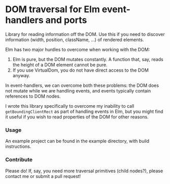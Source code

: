 # DOM traversal for Elm event-handlers and ports

Library for reading information off the DOM. Use this if you need to
discover information (width, position, className, ...) of rendered elements.

Elm has two major hurdles to overcome when working with the DOM:

 1. Elm is pure, but the DOM mutates constantly. A function that,
 say, reads the height of a DOM element cannot be pure.
 2. If you use VirtualDom, you do not have direct access to the DOM
 anyway.

In event-handlers, we can overcome both these problems: the DOM does not
mutate while we are handling events, and events typically contain references
to DOM nodes.

I wrote this library specifically to overcome my inability to call
`getBoundingClientRect` as part of handling events in Elm, but you
might find it useful if you wish to read properties of the DOM for
other reasons.

### Usage

An example project can be found in the example directory, with build instructions.

### Contribute

Please do! If, say, you need more traversal primitives (child nodes?), please
contact me or submit a pull request!
